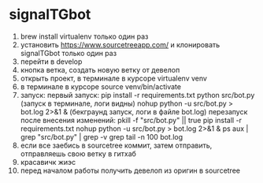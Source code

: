 # signalTGbot

1) brew install virtualenv только один раз
2) установить https://www.sourcetreeapp.com/ и клонировать signalTGbot только один раз
3) перейти в develop
4) кнопка ветка, создать новую ветку от девелоп 
4) открыть проект, в терминале в курсоре virtualenv venv
5) в терминале в курсоре source venv/bin/activate 
6) запуск: 
    первый запуск: 
        pip install -r requirements.txt
        python src/bot.py  (запуск в терминале, логи видны)
        nohup python -u src/bot.py > bot.log 2>&1 &  (бекграунд запуск, логи в файле bot.log)
    перезапуск после внесения изменений:
        pkill -f "src/bot.py" || true
        pip install -r requirements.txt
        nohup python -u src/bot.py > bot.log 2>&1 &
        ps aux | grep "src/bot.py" | grep -v grep 
        tail -n 100 bot.log
7) если все заебись в sourcetree коммит, затем отправить, отправляешь свою ветку в гитхаб
8) красавичк жиэс
9) перед началом работы получить девелоп из оригин в sourcetree

